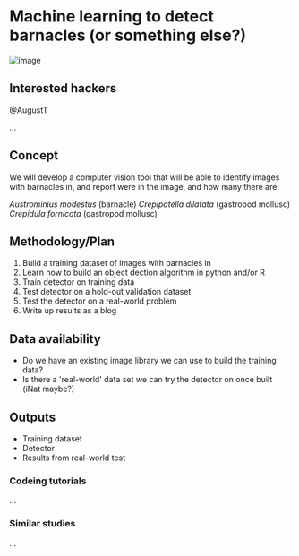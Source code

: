 # Machine learning to detect barnacles (or something else?)

![image](https://user-images.githubusercontent.com/3987564/154678343-52033c2f-8e27-4f6e-aa44-13f70f9940f0.png)

## Interested hackers

@AugustT

...

## Concept

We will develop a computer vision tool that will be able to identify images with barnacles in, and report were in the image, and how many there are.

*Austrominius modestus* (barnacle)
*Crepipatella dilatata* (gastropod mollusc)
*Crepidula fornicata* (gastropod mollusc)

## Methodology/Plan

1. Build a training dataset of images with barnacles in 
2. Learn how to build an object dection algorithm in python and/or R
3. Train detector on training data
4. Test detector on a hold-out validation dataset
5. Test the detector on a real-world problem
6. Write up results as a blog

## Data availability

- Do we have an existing image library we can use to build the training data?
- Is there a 'real-world' data set we can try the detector on once built (iNat maybe?)

## Outputs

- Training dataset
- Detector
- Results from real-world test

### Codeing tutorials

...

### Similar studies

...
